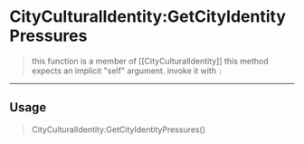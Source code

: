 # CityCulturalIdentity:GetCityIdentityPressures
> this function is a member of [[CityCulturalIdentity]]
> this method expects an implicit "self" argument. invoke it with `:`
-----
## Usage
> CityCulturalIdentity:GetCityIdentityPressures()
